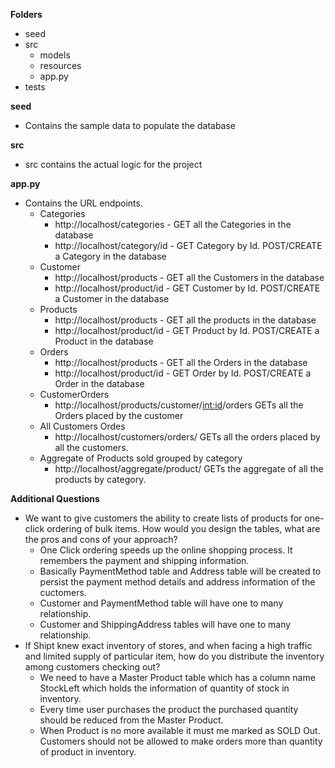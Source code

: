 **Folders**
- seed
- src
  - models
  - resources
  - app.py
- tests



**seed**
- Contains the sample data to populate the database

**src**
- src contains the actual logic for the project

**app.py**
- Contains the URL endpoints.
  - Categories
    - http://localhost/categories - GET all the Categories in the database
    - http://localhost/category/id - GET Category by Id. POST/CREATE a Category in the database
  - Customer
    - http://localhost/products - GET all the Customers in the database
    - http://localhost/product/id - GET Customer by Id. POST/CREATE a Customer in the database
  - Products
    - http://localhost/products - GET all the products in the database
    - http://localhost/product/id - GET Product by Id. POST/CREATE a Product in the database
  - Orders
    - http://localhost/products - GET all the Orders in the database
    - http://localhost/product/id - GET Order by Id. POST/CREATE a Order in the database
  - CustomerOrders
    - http://localhost/products/customer/<int:id>/orders GETs all the Orders placed by the customer
  - All Customers Ordes
    - http://localhost/customers/orders/ GETs all the orders placed by all the customers.
  - Aggregate of Products sold grouped by category
    - http://localhost/aggregate/product/ GETs the aggregate of all the products by category.

**Additional Questions**
- We want to give customers the ability to create lists of products for one-click ordering of bulk items. How would you design the tables, what are the pros and cons of your approach?
  - One Click ordering speeds up the online shopping process. It remembers the payment and shipping information.
  - Basically PaymentMethod table and Address table will be created to persist the payment method details and address information of the cuctomers.
  - Customer and PaymentMethod table will have one to many relationship.
  - Customer and ShippingAddress tables will have one to many relationship.
- If Shipt knew exact inventory of stores, and when facing a high traffic and limited supply of particular item, how do you distribute the inventory among customers checking out?
  - We need to have a Master Product table which has a column name StockLeft which holds the information of quantity of stock in inventory.
  - Every time user purchases the product the purchased quantity should be reduced from the Master Product.
  - When Product is no more available it must me marked as SOLD Out. Customers should not be allowed to make orders more than quantity of product in inventory.

